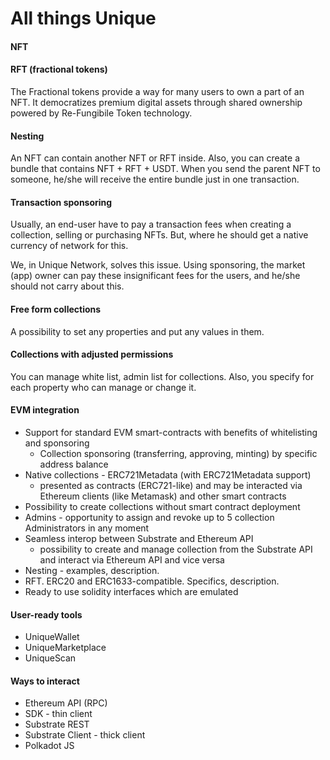 # All things Unique

#### NFT 

#### RFT (fractional tokens)

The Fractional tokens provide a way for many users to own a part of an NFT. It democratizes premium digital assets through shared ownership powered by Re-Fungibile Token technology.

#### Nesting 
An NFT can contain another NFT or RFT inside. Also, you can create a bundle that contains NFT + RFT + USDT. When you send the parent NFT to someone, he/she will receive the entire bundle just in one transaction.

#### Transaction sponsoring

Usually, an end-user have to pay a transaction fees when creating a collection, selling or purchasing NFTs. But, where he should get a native currency of network for this.

We, in Unique Network, solves this issue. Using sponsoring, the market (app) owner can pay these insignificant fees for the users, and he/she should not carry about this.

#### Free form collections 
A possibility to set any properties and put any values in them. 

#### Collections with adjusted permissions 
You can manage white list, admin list for collections. Also, you specify for each property who can manage or change it. 

#### EVM integration 
* Support for standard EVM smart-contracts with benefits of whitelisting and sponsoring 
  * Collection sponsoring (transferring, approving, minting) by specific address balance
* Native collections - ERC721Metadata (with ERC721Metadata support)
  * presented as contracts (ERC721-like) and may be interacted via Ethereum clients (like Metamask) and other smart contracts
* Possibility to create collections without smart contract deployment
* Admins - opportunity to assign and revoke up to 5 collection Administrators in any moment
* Seamless interop between Substrate and Ethereum API 
  * possibility to create and manage collection from the Substrate API and interact via Ethereum API and vice versa
* Nesting - examples, description.
* RFT. ERC20 and ERC1633-compatible. Specifics, description.  
* Ready to use solidity interfaces which are emulated

#### User-ready tools

* UniqueWallet 
* UniqueMarketplace 
* UniqueScan 

#### Ways to interact
* Ethereum API (RPC)
* SDK - thin client
* Substrate REST
* Substrate Client - thick client
* Polkadot JS